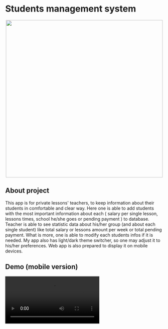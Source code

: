 # Students management system 
<p align="center"> 
  <img style="width:500px; height:500px;"  src="https://user-images.githubusercontent.com/101999487/221591193-3cdf0082-ed83-4c52-b563-3f5cb2b5a33f.png" /> 
</p>

## About project 

This app is for private lessons' teachers, to keep information about their students in comfortable and clear way. Here one is able to add students with the most important information about each ( salary per single lesson, lessons times, school he/she goes or pending payment ) to database. Teacher is able to see statistic data about his/her group (and about each single student) like total salary or lessons amount per week or total pending payment. What is more, one is able to modify each students infos if it is needed. My app also has light/dark theme switcher, so one may adjust it to his/her preferences. Web app is also prepared to display it on mobile devices. 

## Demo (mobile version) 
<video src= "https://user-images.githubusercontent.com/101999487/221590792-bb44e9f4-7c58-4ab2-b08a-d69473790d36.mp4" />

## Demo (desktop version)
<video src= "https://user-images.githubusercontent.com/101999487/221589981-9b754896-1090-4359-a446-8b0b5b98d03d.mp4" />


